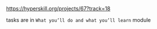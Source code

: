 https://hyperskill.org/projects/67?track=18

tasks are in `What you’ll do and what you’ll learn` module 